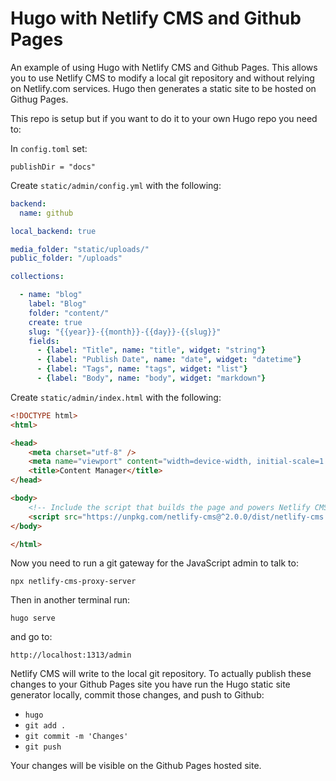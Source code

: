 # Hugo with Netlify CMS and Github Pages

An example of using Hugo with Netlify CMS and Github Pages. This allows you to use Netlify CMS to modify a local git repository and without relying on Netlify.com services. Hugo then generates a static site to be hosted on Githug Pages.

This repo is setup but if you want to do it to your own Hugo repo you need to:

In `config.toml` set:

`publishDir = "docs"`

Create `static/admin/config.yml` with the following:
```yml
backend:
  name: github

local_backend: true

media_folder: "static/uploads/"
public_folder: "/uploads"

collections:

  - name: "blog"
    label: "Blog"
    folder: "content/"
    create: true
    slug: "{{year}}-{{month}}-{{day}}-{{slug}}"
    fields:
      - {label: "Title", name: "title", widget: "string"}
      - {label: "Publish Date", name: "date", widget: "datetime"}
      - {label: "Tags", name: "tags", widget: "list"}
      - {label: "Body", name: "body", widget: "markdown"}
```

Create `static/admin/index.html` with the following:
```html
<!DOCTYPE html>
<html>

<head>
    <meta charset="utf-8" />
    <meta name="viewport" content="width=device-width, initial-scale=1.0" />
    <title>Content Manager</title>
</head>

<body>
    <!-- Include the script that builds the page and powers Netlify CMS -->
    <script src="https://unpkg.com/netlify-cms@^2.0.0/dist/netlify-cms.js"></script>
</body>

</html>
```

Now you need to run a git gateway for the JavaScript admin to talk to:

`npx netlify-cms-proxy-server`

Then in another terminal run:

`hugo serve` 

and go to:

`http://localhost:1313/admin`

Netlify CMS will write to the local git repository. To actually publish these changes to your Github Pages site you have run the Hugo static site generator locally, commit those changes, and push to Github:
- `hugo`
- `git add .`
- `git commit -m 'Changes'`
- `git push`

Your changes will be visible on the Github Pages hosted site.